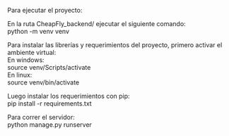 Para ejecutar el proyecto:

En la ruta CheapFly_backend/ ejecutar el siguiente comando:  
python -m venv venv  

Para instalar las librerías y requerimientos del proyecto, primero activar el ambiente virtual:  
En windows:    
source venv/Scripts/activate  
En linux:    
source venv/bin/activate  

Luego instalar los requerimientos con pip:  
pip install -r requirements.txt  

Para correr el servidor:  
python manage.py runserver
